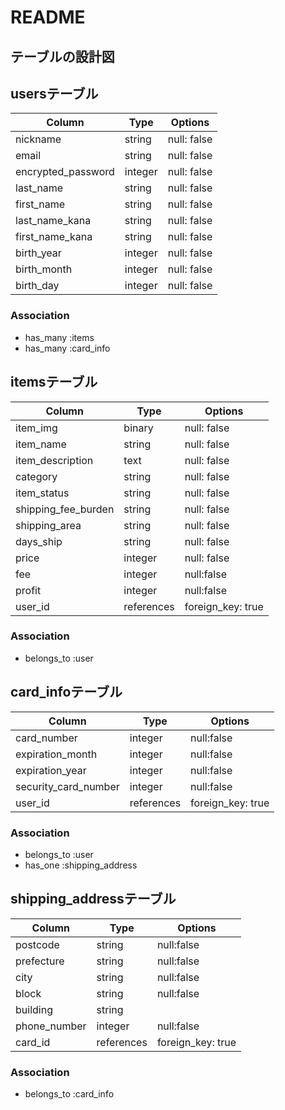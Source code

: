 # README

## テーブルの設計図

## usersテーブル

| Column               | Type     | Options     |
| -------------------- | -------- | ----------- |
| nickname             | string   | null: false |
| email                | string   | null: false |
| encrypted_password   | integer  | null: false |
| last_name            | string   | null: false |
| first_name           | string   | null: false |
| last_name_kana       | string   | null: false |
| first_name_kana      | string   | null: false |
| birth_year           | integer  | null: false |
| birth_month          | integer  | null: false |
| birth_day            | integer  | null: false |

### Association

- has_many :items
- has_many :card_info

## itemsテーブル

| Column               | Type    | Options     |
| -------------------- | ------- | ----------- |
| item_img             | binary  | null: false |
| item_name            | string  | null: false |
| item_description     | text    | null: false |
| category             | string  | null: false |
| item_status          | string  | null: false |
| shipping_fee_burden  | string  | null: false |
| shipping_area        | string  | null: false |
| days_ship            | string  | null: false |
| price                | integer | null: false |
| fee                  | integer  | null:false |
| profit               | integer  | null:false |
| user_id              | references | foreign_key: true |

### Association

- belongs_to :user

## card_infoテーブル

| Column               | Type    | Options     |
| -------------------- | ------- | ----------- |
| card_number          | integer | null:false |
| expiration_month     | integer | null:false |
| expiration_year      | integer | null:false |
| security_card_number | integer | null:false |
| user_id              | references | foreign_key: true |

### Association

- belongs_to :user
- has_one :shipping_address

## shipping_addressテーブル

| Column               | Type   | Options     |
| -------------------- | ------ | ----------- |
| postcode             | string | null:false  |
| prefecture           | string | null:false  |
| city                 | string | null:false  |
| block                | string | null:false  |
| building             | string |             |
| phone_number         | integer | null:false |
| card_id              | references | foreign_key: true |

### Association

- belongs_to :card_info
